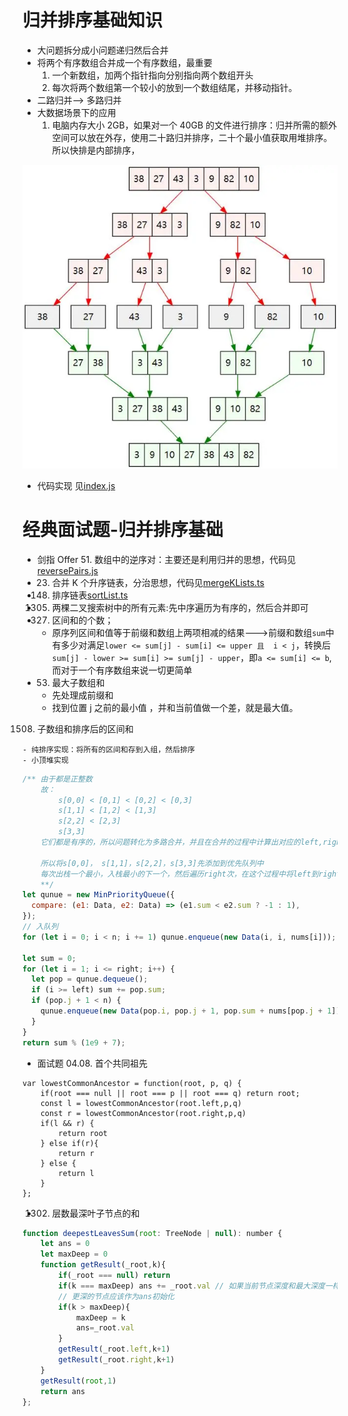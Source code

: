 # 归并排序基础知识

- 大问题拆分成小问题递归然后合并
- 将两个有序数组合并成一个有序数组，最重要
  1. 一个新数组，加两个指针指向分别指向两个数组开头
  2. 每次将两个数组第一个较小的放到一个数组结尾，并移动指针。
- 二路归并--> 多路归并
- 大数据场景下的应用
  1. 电脑内存大小 2GB，如果对一个 40GB 的文件进行排序：归并所需的额外空间可以放在外存，使用二十路归并排序，二十个最小值获取用堆排序。所以快排是内部排序，

![image](./images/demo.webp)

- 代码实现
  见[index.js](index.js)

# 经典面试题-归并排序基础

- 剑指 Offer 51. 数组中的逆序对：主要还是利用归并的思想，代码见[reversePairs.js](reversePairs.js)
- 23. 合并 K 个升序链表，分治思想，代码见[mergeKLists.ts](mergeKLists.ts)
- 148. 排序链表[sortList.ts](sortList.ts)
- 1305. 两棵二叉搜索树中的所有元素:先中序遍历为有序的，然后合并即可
- 327. 区间和的个数；
  - 原序列区间和值等于前缀和数组上两项相减的结果--->前缀和数组`sum`中有多少对满足`lower <= sum[j] - sum[i] <= upper 且  i < j`，转换后`sum[j] - lower >= sum[i] >= sum[j] - upper`，即`a <= sum[i] <= b`,而对于一个有序数组来说一切更简单
- 53. 最大子数组和
  - 先处理成前缀和
  - 找到位置 j 之前的最小值 ，并和当前值做一个差，就是最大值。

1508. 子数组和排序后的区间和


    - 纯排序实现：将所有的区间和存到入组，然后排序
    - 小顶堆实现

```js
/** 由于都是正整数
    故：
        s[0,0] < [0,1] < [0,2] < [0,3]
        s[1,1] < [1,2] < [1,3]
        s[2,2] < [2,3]
        s[3,3]
    它们都是有序的，所以问题转化为多路合并，并且在合并的过程中计算出对应的left,right 的和。

    所以将s[0,0]， s[1,1]，s[2,2]，s[3,3]先添加到优先队列中
    每次出栈一个最小，入栈最小的下一个，然后遍历right次，在这个过程中将left到right的和加起来
    **/
let qunue = new MinPriorityQueue({
  compare: (e1: Data, e2: Data) => (e1.sum < e2.sum ? -1 : 1),
});
// 入队列
for (let i = 0; i < n; i += 1) qunue.enqueue(new Data(i, i, nums[i]));

let sum = 0;
for (let i = 1; i <= right; i++) {
  let pop = qunue.dequeue();
  if (i >= left) sum += pop.sum;
  if (pop.j + 1 < n) {
    qunue.enqueue(new Data(pop.i, pop.j + 1, pop.sum + nums[pop.j + 1]));
  }
}
return sum % (1e9 + 7);
```

- 面试题 04.08. 首个共同祖先

```JS
var lowestCommonAncestor = function(root, p, q) {
    if(root === null || root === p || root === q) return root;
    const l = lowestCommonAncestor(root.left,p,q)
    const r = lowestCommonAncestor(root.right,p,q)
    if(l && r) {
        return root
    } else if(r){
        return r
    } else {
        return l
    }
};
```

- 1302. 层数最深叶子节点的和
```js
function deepestLeavesSum(root: TreeNode | null): number {
    let ans = 0
    let maxDeep = 0
    function getResult(_root,k){
        if(_root === null) return
        if(k === maxDeep) ans += _root.val // 如果当前节点深度和最大深度一样，就加起来
        // 更深的节点应该作为ans初始化
        if(k > maxDeep){
            maxDeep = k
            ans=_root.val
        } 
        getResult(_root.left,k+1)
        getResult(_root.right,k+1)
    }
    getResult(root,1)
    return ans
};
```
